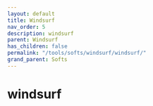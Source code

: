 ```yaml
---
layout: default
title: Windsurf
nav_order: 5
description: windsurf
parent: Windsurf
has_children: false
permalink: "/tools/softs/windsurf/windsurf/"
grand_parent: Softs
---
```


# windsurf
